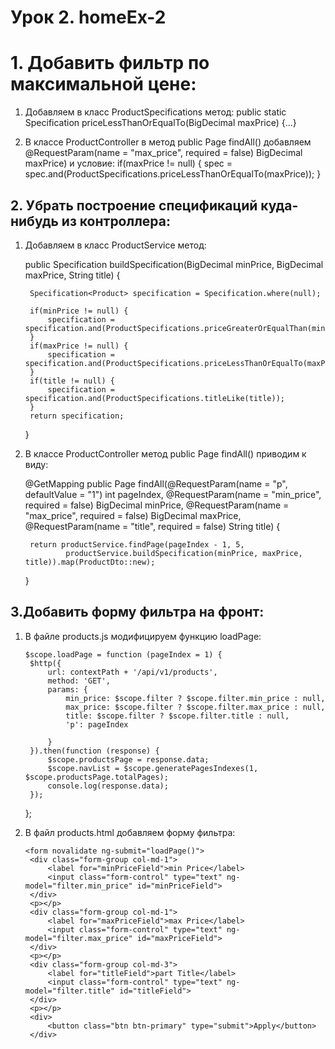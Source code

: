 # Урок 2. homeEx-2

# 1. Добавить фильтр по максимальной цене:

1. Добавляем в класс ProductSpecifications метод:
   public static Specification<Product> priceLessThanOrEqualTo(BigDecimal maxPrice) {...}
   
2. В классе ProductController в метод public Page<ProductDto> findAll()
   добавляем @RequestParam(name = "max_price", required = false) BigDecimal maxPrice)
   и условие:
   if(maxPrice != null) {
   spec = spec.and(ProductSpecifications.priceLessThanOrEqualTo(maxPrice));
   }

## 2. Убрать построение спецификаций куда-нибудь из контроллера:

1. Добавляем в класс ProductService метод:
   
   public Specification<Product> buildSpecification(BigDecimal minPrice, BigDecimal maxPrice, String title) {

        Specification<Product> specification = Specification.where(null);

        if(minPrice != null) {
            specification = specification.and(ProductSpecifications.priceGreaterOrEqualThan(minPrice));
        }
        if(maxPrice != null) {
            specification = specification.and(ProductSpecifications.priceLessThanOrEqualTo(maxPrice));
        }
        if(title != null) {
            specification = specification.and(ProductSpecifications.titleLike(title));
        }
        return specification;
   }

2. В классе ProductController метод public Page<ProductDto> findAll() приводим к виду:

   @GetMapping
   public Page<ProductDto> findAll(@RequestParam(name = "p", defaultValue = "1") int pageIndex,
   @RequestParam(name = "min_price", required = false) BigDecimal minPrice,
   @RequestParam(name = "max_price", required = false) BigDecimal maxPrice,
   @RequestParam(name = "title", required = false) String title) {

        return productService.findPage(pageIndex - 1, 5,
                productService.buildSpecification(minPrice, maxPrice, title)).map(ProductDto::new);
   }

## 3.Добавить форму фильтра на фронт:

1. В файле products.js модифицируем функцию loadPage:

       $scope.loadPage = function (pageIndex = 1) {
        $http({
            url: contextPath + '/api/v1/products',
            method: 'GET',
            params: {
                min_price: $scope.filter ? $scope.filter.min_price : null,
                max_price: $scope.filter ? $scope.filter.max_price : null,
                title: $scope.filter ? $scope.filter.title : null,
                'p': pageIndex

            }
        }).then(function (response) {
            $scope.productsPage = response.data;
            $scope.navList = $scope.generatePagesIndexes(1, $scope.productsPage.totalPages);
            console.log(response.data);
        });
   };

2. В файл products.html добавляем форму фильтра:

       <form novalidate ng-submit="loadPage()">
        <div class="form-group col-md-1">
            <label for="minPriceField">min Price</label>
            <input class="form-control" type="text" ng-model="filter.min_price" id="minPriceField">
        </div>
        <p></p>
        <div class="form-group col-md-1">
            <label for="maxPriceField">max Price</label>
            <input class="form-control" type="text" ng-model="filter.max_price" id="maxPriceField">
        </div>
        <p></p>
        <div class="form-group col-md-3">
            <label for="titleField">part Title</label>
            <input class="form-control" type="text" ng-model="filter.title" id="titleField">
        </div>
        <p></p>
        <div>
            <button class="btn btn-primary" type="submit">Apply</button>
        </div>
      </form>
